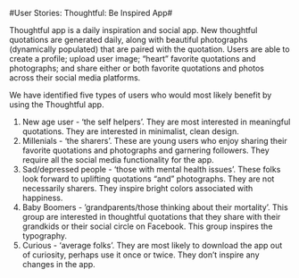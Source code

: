 #User Stories: Thoughtful: Be Inspired App#

Thoughtful app is a daily inspiration and social app. New thoughtful quotations are generated daily, along with beautiful photographs (dynamically populated) that are paired with the quotation.  Users are able to create a profile; upload user image; “heart” favorite quotations and photographs; and share either or both favorite quotations and photos across their social media platforms.

We have identified five types of users who would most likely benefit by using the Thoughtful app.

1. New age user - ‘the self helpers’. They are most interested in meaningful quotations. They are interested in minimalist, clean design.
2. Millenials - ‘the sharers’. These are young users who enjoy sharing their favorite quotations and photographs and garnering followers. They require all the social media functionality for the app.
3. Sad/depressed people - ‘those with mental health issues’. These folks look forward to uplifting quotations “and” photographs.  They are not necessarily sharers. They inspire bright colors associated with happiness.
4. Baby Boomers - ’grandparents/those thinking about their mortality’. This group are interested in thoughtful quotations that they share with their grandkids or their social circle on Facebook. This group inspires the typography.
5. Curious - ‘average folks’.  They are most likely to download the app out of curiosity, perhaps use it once or twice.  They don’t inspire any changes in the app.

